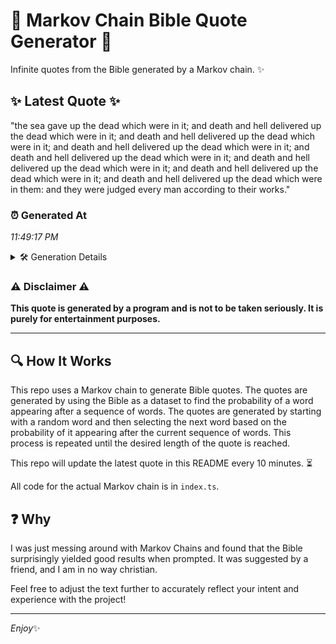 # 📖 Markov Chain Bible Quote Generator 📖

Infinite quotes from the Bible generated by a Markov chain. ✨

## ✨ Latest Quote ✨
"the sea gave up the dead which were in it; and death and hell delivered up the dead which were in it; and death and hell delivered up the dead which were in it; and death and hell delivered up the dead which were in it; and death and hell delivered up the dead which were in it; and death and hell delivered up the dead which were in it; and death and hell delivered up the dead which were in it; and death and hell delivered up the dead which were in them: and they were judged every man according to their works."

### ⏰ Generated At
*11:49:17 PM*

<details>
    <summary>🛠️ Generation Details</summary>
    <p>
        <strong>🌱 Seed:</strong> the<br>
        <strong>🔄 Iterations:</strong> 103<br>
        <strong>📜 Context History:</strong><br>[ the ]: sea<br>[ the, sea ]: gave<br>[ the, sea, gave ]: up<br>[ the, sea, gave, up ]: the<br>[ the, sea, gave, up, the ]: dead<br>[ the, sea, gave, up, the, dead ]: which<br>[ sea, gave, up, the, dead, which ]: were<br>[ gave, up, the, dead, which, were ]: in<br>[ up, the, dead, which, were, in ]: it;<br>[ the, dead, which, were, in, it; ]: and<br>[ dead, which, were, in, it;, and ]: death<br>[ which, were, in, it;, and, death ]: and<br>[ were, in, it;, and, death, and ]: hell<br>[ in, it;, and, death, and, hell ]: delivered<br>[ it;, and, death, and, hell, delivered ]: up<br>[ and, death, and, hell, delivered, up ]: the<br>[ death, and, hell, delivered, up, the ]: dead<br>[ and, hell, delivered, up, the, dead ]: which<br>[ hell, delivered, up, the, dead, which ]: were<br>[ delivered, up, the, dead, which, were ]: in<br>[ up, the, dead, which, were, in ]: it;<br>[ the, dead, which, were, in, it; ]: and<br>[ dead, which, were, in, it;, and ]: death<br>[ which, were, in, it;, and, death ]: and<br>[ were, in, it;, and, death, and ]: hell<br>[ in, it;, and, death, and, hell ]: delivered<br>[ it;, and, death, and, hell, delivered ]: up<br>[ and, death, and, hell, delivered, up ]: the<br>[ death, and, hell, delivered, up, the ]: dead<br>[ and, hell, delivered, up, the, dead ]: which<br>[ hell, delivered, up, the, dead, which ]: were<br>[ delivered, up, the, dead, which, were ]: in<br>[ up, the, dead, which, were, in ]: it;<br>[ the, dead, which, were, in, it; ]: and<br>[ dead, which, were, in, it;, and ]: death<br>[ which, were, in, it;, and, death ]: and<br>[ were, in, it;, and, death, and ]: hell<br>[ in, it;, and, death, and, hell ]: delivered<br>[ it;, and, death, and, hell, delivered ]: up<br>[ and, death, and, hell, delivered, up ]: the<br>[ death, and, hell, delivered, up, the ]: dead<br>[ and, hell, delivered, up, the, dead ]: which<br>[ hell, delivered, up, the, dead, which ]: were<br>[ delivered, up, the, dead, which, were ]: in<br>[ up, the, dead, which, were, in ]: it;<br>[ the, dead, which, were, in, it; ]: and<br>[ dead, which, were, in, it;, and ]: death<br>[ which, were, in, it;, and, death ]: and<br>[ were, in, it;, and, death, and ]: hell<br>[ in, it;, and, death, and, hell ]: delivered<br>[ it;, and, death, and, hell, delivered ]: up<br>[ and, death, and, hell, delivered, up ]: the<br>[ death, and, hell, delivered, up, the ]: dead<br>[ and, hell, delivered, up, the, dead ]: which<br>[ hell, delivered, up, the, dead, which ]: were<br>[ delivered, up, the, dead, which, were ]: in<br>[ up, the, dead, which, were, in ]: it;<br>[ the, dead, which, were, in, it; ]: and<br>[ dead, which, were, in, it;, and ]: death<br>[ which, were, in, it;, and, death ]: and<br>[ were, in, it;, and, death, and ]: hell<br>[ in, it;, and, death, and, hell ]: delivered<br>[ it;, and, death, and, hell, delivered ]: up<br>[ and, death, and, hell, delivered, up ]: the<br>[ death, and, hell, delivered, up, the ]: dead<br>[ and, hell, delivered, up, the, dead ]: which<br>[ hell, delivered, up, the, dead, which ]: were<br>[ delivered, up, the, dead, which, were ]: in<br>[ up, the, dead, which, were, in ]: it;<br>[ the, dead, which, were, in, it; ]: and<br>[ dead, which, were, in, it;, and ]: death<br>[ which, were, in, it;, and, death ]: and<br>[ were, in, it;, and, death, and ]: hell<br>[ in, it;, and, death, and, hell ]: delivered<br>[ it;, and, death, and, hell, delivered ]: up<br>[ and, death, and, hell, delivered, up ]: the<br>[ death, and, hell, delivered, up, the ]: dead<br>[ and, hell, delivered, up, the, dead ]: which<br>[ hell, delivered, up, the, dead, which ]: were<br>[ delivered, up, the, dead, which, were ]: in<br>[ up, the, dead, which, were, in ]: it;<br>[ the, dead, which, were, in, it; ]: and<br>[ dead, which, were, in, it;, and ]: death<br>[ which, were, in, it;, and, death ]: and<br>[ were, in, it;, and, death, and ]: hell<br>[ in, it;, and, death, and, hell ]: delivered<br>[ it;, and, death, and, hell, delivered ]: up<br>[ and, death, and, hell, delivered, up ]: the<br>[ death, and, hell, delivered, up, the ]: dead<br>[ and, hell, delivered, up, the, dead ]: which<br>[ hell, delivered, up, the, dead, which ]: were<br>[ delivered, up, the, dead, which, were ]: in<br>[ up, the, dead, which, were, in ]: them:<br>[ the, dead, which, were, in, them: ]: and<br>[ dead, which, were, in, them:, and ]: they<br>[ which, were, in, them:, and, they ]: were<br>[ were, in, them:, and, they, were ]: judged<br>[ in, them:, and, they, were, judged ]: every<br>[ them:, and, they, were, judged, every ]: man<br>[ and, they, were, judged, every, man ]: according<br>[ they, were, judged, every, man, according ]: to<br>[ were, judged, every, man, according, to ]: their<br>[ judged, every, man, according, to, their ]: works.<br>
    </p>
</details>

### ⚠️ Disclaimer ⚠️
**This quote is generated by a program and is not to be taken seriously. It is purely for entertainment purposes.**

---

## 🔍 How It Works

This repo uses a Markov chain to generate Bible quotes. The quotes are generated by using the Bible as a dataset to find the probability of a word appearing after a sequence of words. The quotes are generated by starting with a random word and then selecting the next word based on the probability of it appearing after the current sequence of words. This process is repeated until the desired length of the quote is reached.

This repo will update the latest quote in this README every 10 minutes. ⏳

All code for the actual Markov chain is in `index.ts`.

## ❓ Why

I was just messing around with Markov Chains and found that the Bible surprisingly yielded good results when prompted. 
It was suggested by a friend, and I am in no way christian.

Feel free to adjust the text further to accurately reflect your intent and experience with the project!

---

*Enjoy*✨
